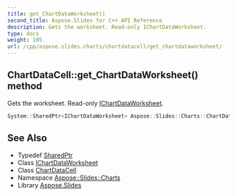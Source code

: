 ```yaml
---
title: get_ChartDataWorksheet()
second_title: Aspose.Slides for C++ API Reference
description: Gets the worksheet. Read-only IChartDataWorksheet.
type: docs
weight: 105
url: /cpp/aspose.slides.charts/chartdatacell/get_chartdataworksheet/
---
```

## ChartDataCell::get_ChartDataWorksheet() method


Gets the worksheet. Read-only [IChartDataWorksheet](../../ichartdataworksheet/).

```cpp
System::SharedPtr<IChartDataWorksheet> Aspose::Slides::Charts::ChartDataCell::get_ChartDataWorksheet() override
```

## See Also

* Typedef [SharedPtr](../../system/sharedptr/)
* Class [IChartDataWorksheet](../ichartdataworksheet/)
* Class [ChartDataCell](./)
* Namespace [Aspose::Slides::Charts](../)
* Library [Aspose.Slides](../../)